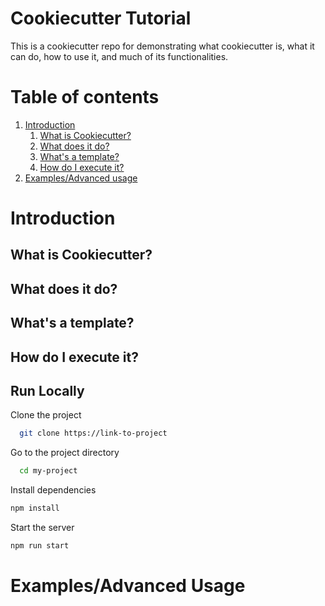 
# Cookiecutter Tutorial
This is a cookiecutter repo for demonstrating what cookiecutter is, what it can do, how to use it, and much of its functionalities.

# Table of contents  
1. [Introduction](#introduction) 
    1. [What is Cookiecutter?](#what-is-cookiecutter)
    2. [What does it do?](#what-does-it-do)
    3. [What's a template?](#whats-a-template)
    4. [How do I execute it?](#how-do-i-execute-it)
2. [Examples/Advanced usage](#examplesadvanced-usage)  

# Introduction
## What is Cookiecutter?

## What does it do?

## What's a template?

## How do I execute it?
## Run Locally  

Clone the project  

~~~bash  
  git clone https://link-to-project
~~~

Go to the project directory  

~~~bash  
  cd my-project
~~~

Install dependencies  

~~~bash  
npm install
~~~

Start the server  

~~~bash  
npm run start
~~~

# Examples/Advanced Usage

